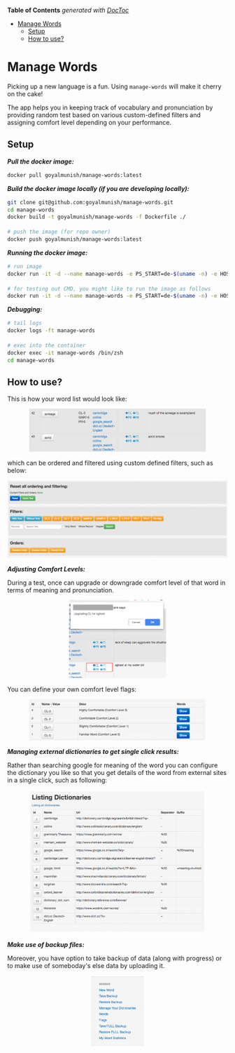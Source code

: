 <!-- START doctoc generated TOC please keep comment here to allow auto update -->
<!-- DON'T EDIT THIS SECTION, INSTEAD RE-RUN doctoc TO UPDATE -->
**Table of Contents**  *generated with [DocToc](https://github.com/thlorenz/doctoc)*

- [Manage Words](#manage-words)
    - [Setup](#setup)
    - [How to use?](#how-to-use)

<!-- END doctoc generated TOC please keep comment here to allow auto update -->

# Manage Words

Picking up a new language is a fun. Using `manage-words` will make it cherry on the cake!

The app helps you in keeping track of vocabulary and pronunciation by providing random test based on various custom-defined filters and assigning comfort level depending on your performance.

## Setup

_**Pull the docker image:**_

```sh
docker pull goyalmunish/manage-words:latest
```

_**Build the docker image locally (if you are developing locally):**_

```sh
git clone git@github.com:goyalmunish/manage-words.git
cd manage-words
docker build -t goyalmunish/manage-words -f Dockerfile ./

# push the image (for repo owner)
docker push goyalmunish/manage-words:latest
```

_**Running the docker image:**_

```sh
# run image
docker run -it -d --name manage-words -e PS_START=de-$(uname -n) -e HOST_PLATFORM=$(uname -s) -p 3000:3000 goyalmunish/manage-words

# for testing out CMD, you might like to run the image as follows
docker run -it -d --name manage-words -e PS_START=de-$(uname -n) -e HOST_PLATFORM=$(uname -s) -p 3000:3000 goyalmunish/manage-words /bin/bash -c "ping -i 0.2 $(gateway_ip)"
```

_**Debugging:**_

```sh
# tail logs
docker logs -ft manage-words

# exec into the container
docker exec -it manage-words /bin/zsh
cd manage-words
```

## How to use?

This is how your word list would look like:

<p align="center">
  <img src="./support/ss_words.png" width="80%">
</p>

which can be ordered and filtered using custom defined filters, such as below:

<p align="center">
  <img src="./support/ss_filters.png" width="100%">
</p>

_**Adjusting Comfort Levels:**_

During a test, once can upgrade or downgrade comfort level of that word in terms of meaning and pronunciation.

<p align="center">
  <img src="./support/ss_upgrading_downgrading_flags.png" width="44%">
</p>

You can define your own comfort level flags:

<p align="center">
  <img src="./support/ss_flags.png" width="80%">
</p>

_**Managing external dictionaries to get single click results:**_

Rather than searching google for meaning of the word you can configure the dictionary you like so that you get details of the word from external sites in a single click, such as following:

<p align="center">
  <img src="./support/ss_dictionaries.png" width="80%">
</p>

_**Make use of backup files:**_

Moreover, you have option to take backup of data (along with progress) or to make use of someboday's else data by uploading it.

<p align="center">
  <img src="./support/ss_sidebar.png" width="25%">
</p>
